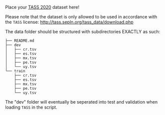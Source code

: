 Place your [TASS 2020](http://tass.sepln.org/2020/?wpdmpro=task-1-train-and-dev-sets,) dataset here!

Please note that the dataset is only allowed to be used in accordance with the ```TASS``` license: 
http://tass.sepln.org/tass_data/download.php 

The data folder should be structured with subdirectories EXACTLY as such:
```
├── README.md
├── dev
│   ├── cr.tsv
│   ├── es.tsv
│   ├── mx.tsv
│   ├── pe.tsv
│   └── uy.tsv
└── train
    ├── cr.tsv
    ├── es.tsv
    ├── mx.tsv
    ├── pe.tsv
    └── uy.tsv
````
The "dev" folder will eventually be seperated into test and validation when loading ```TASS``` in the script.